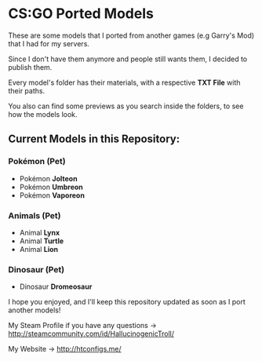 <h1>CS:GO Ported Models</h1>

<p>These are some models that I ported from another games (e.g Garry's Mod) that I had for my servers.</p>
<p>Since I don't have them anymore and people still wants them, I decided to publish them.</p>
<p>Every model's folder has their materials, with a respective <b>TXT File</b> with their paths.</p>
<p>You also can find some previews as you search inside the folders, to see how the models look.</p>

<h2>Current Models in this Repository: </h2>

<h3>Pokémon (Pet)</h3>
<ul>
  <li>Pokémon <b>Jolteon</b></li>
  <li>Pokémon <b>Umbreon</b></li>
  <li>Pokémon <b>Vaporeon</b></li>
</ul>

<h3>Animals (Pet)</h3>
<ul>
  <li>Animal <b>Lynx</b>
  <li>Animal <b>Turtle</b>
  <li>Animal <b>Lion</b>
</ul>

<h3>Dinosaur (Pet)</h3>
<ul>
  <li>Dinosaur <b>Dromeosaur</b></li>
</ul>


I hope you enjoyed, and I'll keep this repository updated as soon as I port another models!

My Steam Profile if you have any questions -> http://steamcommunity.com/id/HallucinogenicTroll/

My Website -> http://htconfigs.me/
